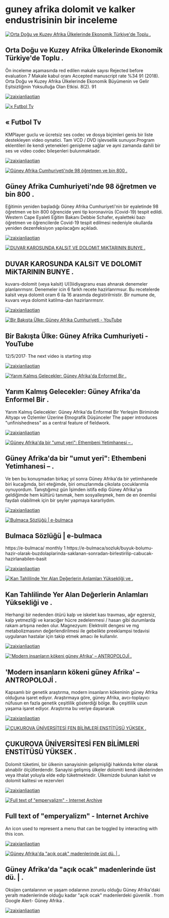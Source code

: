 # guney afrika dolomit ve kalker endustrisinin bir inceleme
<a href="https://mnn.zoosnet.net/LR/Chatpre.aspx?id=MNN94995150&p=https://topgrinding.com/" target="_blank">![Orta Doğu ve Kuzey Afrika Ülkelerinde Ekonomik Türkiye'de Toplu .](https://github.com/technlg/images/blob/main/55.jpg)</a>
## Orta Doğu ve Kuzey Afrika Ülkelerinde Ekonomik Türkiye'de Toplu .
Ön inceleme aşamasında red edilen makale sayısı Rejected before evaluation 7 Makale kabul oranı Accepted manuscript rate %34 91  (2018). Orta Doğu ve Kuzey Afrika Ülkelerinde Ekonomik Büyümenin ve Gelir Eşitsizliğinin Yoksulluğa Olan Etkisi. 8(2). 91 
<a href="https://mnn.zoosnet.net/LR/Chatpre.aspx?id=MNN94995150&p=https://topgrinding.com/" target="_blank"><img src="https://github.com/technlg/images/raw/main/chat11.jpg" alt="zaixianliaotian"/></a><a href="//whatsapp.shibangsoft.com/WhatsApp.php" ><img src="https://github.com/technlg/images/raw/main/chat11.png" alt=""></a>
<a href="https://mnn.zoosnet.net/LR/Chatpre.aspx?id=MNN94995150&p=https://topgrinding.com/" target="_blank">![ « Futbol Tv](https://github.com/technlg/images/blob/main/20.jpg)</a>
##  « Futbol Tv
KMPlayer guclu ve ücretsiz ses codec ve dosya biçimleri genis bir liste destekleyen video oynatici. Tam VCD / DVD işlevsellik sunuyor.Program eklentileri ile kendi yetenekleri genişleme sağlar ve ayni zamanda dahili bir ses ve video codec bileşenleri bulunmaktadır.
<a href="https://mnn.zoosnet.net/LR/Chatpre.aspx?id=MNN94995150&p=https://topgrinding.com/" target="_blank"><img src="https://github.com/technlg/images/raw/main/chat11.jpg" alt="zaixianliaotian"/></a><a href="//whatsapp.shibangsoft.com/WhatsApp.php" ><img src="https://github.com/technlg/images/raw/main/chat11.png" alt=""></a>
<a href="https://mnn.zoosnet.net/LR/Chatpre.aspx?id=MNN94995150&p=https://topgrinding.com/" target="_blank">![Güney Afrika Cumhuriyeti'nde 98 öğretmen ve bin 800 .](https://github.com/technlg/images/blob/main/43.jpg)</a>
## Güney Afrika Cumhuriyeti'nde 98 öğretmen ve bin 800 .
Eğitimin yeniden başladığı Güney Afrika Cumhuriyeti'nin bir eyaletinde 98 öğretmen ve bin 800 öğrencide yeni tip koronavirüs (Covid-19) tespit edildi. Western Cape Eyaleti Eğitim Bakanı Debbie Schafer, eyaletteki bazı öğretmen ve öğrencilerde Covid-19 tespit edilmesi nedeniyle okullarda yeniden dezenfeksiyon yapılacağını açıkladı.
<a href="https://mnn.zoosnet.net/LR/Chatpre.aspx?id=MNN94995150&p=https://topgrinding.com/" target="_blank"><img src="https://github.com/technlg/images/raw/main/chat11.jpg" alt="zaixianliaotian"/></a><a href="//whatsapp.shibangsoft.com/WhatsApp.php" ><img src="https://github.com/technlg/images/raw/main/chat11.png" alt=""></a>
<a href="https://mnn.zoosnet.net/LR/Chatpre.aspx?id=MNN94995150&p=https://topgrinding.com/" target="_blank">![DUVAR KAROSUNDA KALSiT VE DOLOMiT MiKTARININ BUNYE .](https://github.com/technlg/images/blob/main/10.jpg)</a>
## DUVAR KAROSUNDA KALSiT VE DOLOMiT MiKTARININ BUNYE .
kuvars-dolomit (veya kalsit) U((liidiyagranu esas ahnarak denemeler planlanrmsnr. Denemeler icin 6 farkh recete hazirlanrmsur. Bu recetelerde kalsit veya dolomit oram 6 ila 16 arasmda degistirilrnistir. Bir numune de, kuvars veya dolomit katilma-dan hazirlanrmsnr.
<a href="https://mnn.zoosnet.net/LR/Chatpre.aspx?id=MNN94995150&p=https://topgrinding.com/" target="_blank"><img src="https://github.com/technlg/images/raw/main/chat11.jpg" alt="zaixianliaotian"/></a><a href="//whatsapp.shibangsoft.com/WhatsApp.php" ><img src="https://github.com/technlg/images/raw/main/chat11.png" alt=""></a>
<a href="https://mnn.zoosnet.net/LR/Chatpre.aspx?id=MNN94995150&p=https://topgrinding.com/" target="_blank">![Bir Bakışta Ülke: Güney Afrika Cumhuriyeti - YouTube](https://github.com/technlg/images/blob/main/7.jpg)</a>
## Bir Bakışta Ülke: Güney Afrika Cumhuriyeti - YouTube
12/5/2017· The next video is starting stop
<a href="https://mnn.zoosnet.net/LR/Chatpre.aspx?id=MNN94995150&p=https://topgrinding.com/" target="_blank"><img src="https://github.com/technlg/images/raw/main/chat11.jpg" alt="zaixianliaotian"/></a><a href="//whatsapp.shibangsoft.com/WhatsApp.php" ><img src="https://github.com/technlg/images/raw/main/chat11.png" alt=""></a>
<a href="https://mnn.zoosnet.net/LR/Chatpre.aspx?id=MNN94995150&p=https://topgrinding.com/" target="_blank">![Yarım Kalmış Gelecekler: Güney Afrika'da Enformel Bir .](https://github.com/technlg/images/blob/main/49.jpg)</a>
## Yarım Kalmış Gelecekler: Güney Afrika'da Enformel Bir .
Yarım Kalmış Gelecekler: Güney Afrika'da Enformel Bir Yerleşim Biriminde Altyapı ve Özlemler Üzerine Etnografik Düşünceler The paper introduces "unfinishedness" as a central feature of fieldwork.
<a href="https://mnn.zoosnet.net/LR/Chatpre.aspx?id=MNN94995150&p=https://topgrinding.com/" target="_blank"><img src="https://github.com/technlg/images/raw/main/chat11.jpg" alt="zaixianliaotian"/></a><a href="//whatsapp.shibangsoft.com/WhatsApp.php" ><img src="https://github.com/technlg/images/raw/main/chat11.png" alt=""></a>
<a href="https://mnn.zoosnet.net/LR/Chatpre.aspx?id=MNN94995150&p=https://topgrinding.com/" target="_blank">![Güney Afrika'da bir "umut yeri": Ethembeni Yetimhanesi – .](https://github.com/technlg/images/blob/main/39.jpg)</a>
## Güney Afrika'da bir "umut yeri": Ethembeni Yetimhanesi – .
Ve ben bu konuşmadan birkaç yıl sonra Güney Afrika'da bir yetimhanede biri kucağımda, biri eteğimde, biri omuzlarımda çikolata çocuklarımla oynuyordum. Tanıştığımız gün İşimden istifa edip Güney Afrika'ya geldiğimde hem kültürü tanımak, hem sosyalleşmek, hem de en önemlisi faydalı olabilmek için bir şeyler yapmaya kararlıydım.
<a href="https://mnn.zoosnet.net/LR/Chatpre.aspx?id=MNN94995150&p=https://topgrinding.com/" target="_blank"><img src="https://github.com/technlg/images/raw/main/chat11.jpg" alt="zaixianliaotian"/></a><a href="//whatsapp.shibangsoft.com/WhatsApp.php" ><img src="https://github.com/technlg/images/raw/main/chat11.png" alt=""></a>
<a href="https://mnn.zoosnet.net/LR/Chatpre.aspx?id=MNN94995150&p=https://topgrinding.com/" target="_blank">![Bulmaca Sözlüğü | e-bulmaca](https://github.com/technlg/images/blob/main/16.jpg)</a>
## Bulmaca Sözlüğü | e-bulmaca
https://e-bulmaca/ monthly 1 https://e-bulmaca/sozluk/buyuk-bolumu-hazir-olarak-buzdolaplarinda-saklanan-sonradan-birlestirilip-cabucak-hazirlanabilen-basit 
<a href="https://mnn.zoosnet.net/LR/Chatpre.aspx?id=MNN94995150&p=https://topgrinding.com/" target="_blank"><img src="https://github.com/technlg/images/raw/main/chat11.jpg" alt="zaixianliaotian"/></a><a href="//whatsapp.shibangsoft.com/WhatsApp.php" ><img src="https://github.com/technlg/images/raw/main/chat11.png" alt=""></a>
<a href="https://mnn.zoosnet.net/LR/Chatpre.aspx?id=MNN94995150&p=https://topgrinding.com/" target="_blank">![Kan Tahlilinde Yer Alan Değerlerin Anlamları Yüksekliği ve .](https://github.com/technlg/images/blob/main/22.jpg)</a>
## Kan Tahlilinde Yer Alan Değerlerin Anlamları Yüksekliği ve .
Herhangi bir nedenden ötürü kalp ve iskelet kası travması, ağır egzersiz, kalp yetmezliği ve karaciğer hücre zedelenmesi / hasarı gibi durumlarda rakam artışına neden olur. Magnezyum: Elektrolit dengesi ve mg metabolizmasının değerlendirilmesi ile gebelikte preeklampsi tedavisi uygulanan hastalar için takip etmek amacı ile kullanılır.
<a href="https://mnn.zoosnet.net/LR/Chatpre.aspx?id=MNN94995150&p=https://topgrinding.com/" target="_blank"><img src="https://github.com/technlg/images/raw/main/chat11.jpg" alt="zaixianliaotian"/></a><a href="//whatsapp.shibangsoft.com/WhatsApp.php" ><img src="https://github.com/technlg/images/raw/main/chat11.png" alt=""></a>
<a href="https://mnn.zoosnet.net/LR/Chatpre.aspx?id=MNN94995150&p=https://topgrinding.com/" target="_blank">!['Modern insanların kökeni güney Afrika' – ANTROPOLOJİ .](https://github.com/technlg/images/blob/main/37.jpg)</a>
## 'Modern insanların kökeni güney Afrika' – ANTROPOLOJİ .
Kapsamlı bir genetik araştırma, modern insanların kökeninin güney Afrika olduğuna işaret ediyor. Araştırmaya göre, güney Afrika, avcı-toplayıcı nüfusun en fazla genetik çeşitlilik gösterdiği bölge. Bu çeşitlilik uzun yaşama işaret ediyor. Araştırma bu veriye dayanarak 
<a href="https://mnn.zoosnet.net/LR/Chatpre.aspx?id=MNN94995150&p=https://topgrinding.com/" target="_blank"><img src="https://github.com/technlg/images/raw/main/chat11.jpg" alt="zaixianliaotian"/></a><a href="//whatsapp.shibangsoft.com/WhatsApp.php" ><img src="https://github.com/technlg/images/raw/main/chat11.png" alt=""></a>
<a href="https://mnn.zoosnet.net/LR/Chatpre.aspx?id=MNN94995150&p=https://topgrinding.com/" target="_blank">![ÇUKUROVA ÜNİVERSİTESİ FEN BİLİMLERİ ENSTİTÜSÜ YÜKSEK .](https://github.com/technlg/images/blob/main/43.jpg)</a>
## ÇUKUROVA ÜNİVERSİTESİ FEN BİLİMLERİ ENSTİTÜSÜ YÜKSEK .
Dolomit tüketimi, bir ülkenin sanayisinin gelişmişliği hakkında kriter olarak alınabilir ölçütlerdendir. Sanayisi gelişmiş ülkeler dolomiti kendi ülkelerinden veya ithalat yoluyla elde edip tüketmektedir. Ülkemizde bulunan kalsit ve dolomit kalitesi ve rezervleri
<a href="https://mnn.zoosnet.net/LR/Chatpre.aspx?id=MNN94995150&p=https://topgrinding.com/" target="_blank"><img src="https://github.com/technlg/images/raw/main/chat11.jpg" alt="zaixianliaotian"/></a><a href="//whatsapp.shibangsoft.com/WhatsApp.php" ><img src="https://github.com/technlg/images/raw/main/chat11.png" alt=""></a>
<a href="https://mnn.zoosnet.net/LR/Chatpre.aspx?id=MNN94995150&p=https://topgrinding.com/" target="_blank">![Full text of "emperyalizm" - Internet Archive](https://github.com/technlg/images/blob/main/3.jpg)</a>
## Full text of "emperyalizm" - Internet Archive
An icon used to represent a menu that can be toggled by interacting with this icon.
<a href="https://mnn.zoosnet.net/LR/Chatpre.aspx?id=MNN94995150&p=https://topgrinding.com/" target="_blank"><img src="https://github.com/technlg/images/raw/main/chat11.jpg" alt="zaixianliaotian"/></a><a href="//whatsapp.shibangsoft.com/WhatsApp.php" ><img src="https://github.com/technlg/images/raw/main/chat11.png" alt=""></a>
<a href="https://mnn.zoosnet.net/LR/Chatpre.aspx?id=MNN94995150&p=https://topgrinding.com/" target="_blank">![Güney Afrika'da "açık ocak" madenlerinde üst dü. | .](https://github.com/technlg/images/blob/main/56.jpg)</a>
## Güney Afrika'da "açık ocak" madenlerinde üst dü. | .
Oksijen çantalarının ve yaşam odalarının zorunlu olduğu Güney Afrika'daki yeraltı madenlerinde olduğu kadar "açık ocak" madenlerdeki güvenlik . from Google Alert- Güney Afrika .
<a href="https://mnn.zoosnet.net/LR/Chatpre.aspx?id=MNN94995150&p=https://topgrinding.com/" target="_blank"><img src="https://github.com/technlg/images/raw/main/chat11.jpg" alt="zaixianliaotian"/></a><a href="//whatsapp.shibangsoft.com/WhatsApp.php" ><img src="https://github.com/technlg/images/raw/main/chat11.png" alt=""></a>

